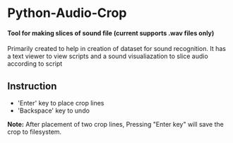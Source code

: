 # Python-Audio-Crop
#### Tool for making slices of sound file (current supports .wav files only)
Primarily created to help in creation of dataset for sound recognition.
It has a text viewer to view scripts and a sound visualiazation to slice audio according to script

## Instruction
* 'Enter' key to place crop lines
* 'Backspace' key to undo

__Note:__
After placement of two crop lines, Pressing "Enter key" will save the crop to filesystem.